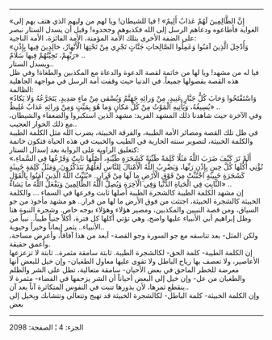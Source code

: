 ------------------------------------------------------------------------

«إِنَّ الظَّالِمِينَ لَهُمْ عَذابٌ أَلِيمٌ» ! فيا للشيطان! ويا لهم من وليهم الذي هتف بهم
إلى الغواية فأطاعوه ودعاهم الرسل إلى الله فكذبوهم وجحدوه! وقبل أن يسدل
الستار نبصر على الضفة الأخرى بتلك الأمة المؤمنة، الأمة الفائزة، الأمة
الناجية:  
«وَأُدْخِلَ الَّذِينَ آمَنُوا وَعَمِلُوا الصَّالِحاتِ جَنَّاتٍ تَجْرِي مِنْ تَحْتِهَا الْأَنْهارُ، خالِدِينَ
فِيها بِإِذْنِ رَبِّهِمْ، تَحِيَّتُهُمْ فِيها سَلامٌ» ..  
ويسدل الستار..  
فيا له من مشهد! ويا لها من خاتمة لقصة الدعوة والدعاة مع المكذبين
والطغاة! وفي ظل هذه القصة بفصولها جميعاً. في الدنيا حيث وقفت أمة الرسل في
مواجهة الجاهلية الظالمة:  
«وَاسْتَفْتَحُوا وَخابَ كُلُّ جَبَّارٍ عَنِيدٍ. مِنْ وَرائِهِ جَهَنَّمُ وَيُسْقى مِنْ ماءٍ صَدِيدٍ. يَتَجَرَّعُهُ
وَلا يَكادُ يُسِيغُهُ، وَيَأْتِيهِ الْمَوْتُ مِنْ كُلِّ مَكانٍ وَما هُوَ بِمَيِّتٍ وَمِنْ وَرائِهِ عَذابٌ غَلِيظٌ»
..  
وفي الآخرة حيث شاهدنا ذلك المشهد الفريد: مشهد الذين استكبروا والضعفاء
والشيطان، مع ذلك الحوار العجيب..  
في ظل تلك القصة ومصائر الأمة الطيبة، والفرقة الخبيثة، يضرب الله مثل
الكلمة الطيبة والكلمة الخبيثة، لتصوير سنته الجارية في الطيب والخبيث في
هذه الحياة فتكون خاتمة كتعليق الراوية على الرواية بعد إسدال الستار:  
«أَلَمْ تَرَ كَيْفَ ضَرَبَ اللَّهُ مَثَلًا كَلِمَةً طَيِّبَةً كَشَجَرَةٍ طَيِّبَةٍ، أَصْلُها ثابِتٌ وَفَرْعُها فِي
السَّماءِ، تُؤْتِي أُكُلَها كُلَّ حِينٍ بِإِذْنِ رَبِّها، وَيَضْرِبُ اللَّهُ الْأَمْثالَ لِلنَّاسِ لَعَلَّهُمْ
يَتَذَكَّرُونَ. وَمَثَلُ كَلِمَةٍ خَبِيثَةٍ كَشَجَرَةٍ خَبِيثَةٍ اجْتُثَّتْ مِنْ فَوْقِ الْأَرْضِ ما لَها مِنْ قَرارٍ..
«يُثَبِّتُ اللَّهُ الَّذِينَ آمَنُوا بِالْقَوْلِ الثَّابِتِ فِي الْحَياةِ الدُّنْيا وَفِي الْآخِرَةِ وَيُضِلُّ
اللَّهُ الظَّالِمِينَ وَيَفْعَلُ اللَّهُ ما يَشاءُ» ..  
إن مشهد الكلمة الطيبة كالشجرة الطيبة أصلها ثابت وفرعها في السماء ...
والكلمة الخبيثة كالشجرة الخبيثة، اجتثت من فوق الأرض ما لها من قرار.. هو
مشهد مأخوذ من جو السياق، ومن قصة النبيين والمكذبين، ومصير هؤلاء وهؤلاء
بوجه خاص. وشجرة النبوة هنا وظل إبراهيم أبي الأنبياء عليها واضح، وهي تؤتي
أكلها كل فترة، أكلاً جنياً طيباً.. نبياً من الأنبياء.. يثمر إيماناً وخيراً
وحيوية..  
ولكن المثل- بعد تناسقه مع جو السورة وجو القصة- أبعد من هذا آفاقاً، وأعرض
مساحة، وأعمق حقيقة.  
إن الكلمة الطيبة- كلمة الحق- لكالشجرة الطيبة. ثابتة سامقة مثمرة.. ثابتة
لا تزعزعها الأعاصير، ولا تعصف بها رياح الباطل ولا تقوى عليها معاول
الطغيان- وإن خيل للبعض أنها معرضة للخطر الماحق في بعض الأحيان- سامقة
متعالية، تطل على الشر والظلم والطغيان من عل- وإن خيل إلى البعض أحياناً أن
الشر يزحمها في الفضاء- مثمرة لا ينقطع ثمرها، لأن بذورها تنبت في النفوس
المتكاثرة آناً بعد آن..  
وإن الكلمة الخبيثة- كلمة الباطل- لكالشجرة الخبيثة قد تهيج وتتعالى
وتتشابك ويخيل إلى بعض

------------------------------------------------------------------------

الجزء: 4 ¦ الصفحة: 2098

